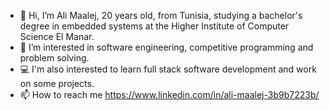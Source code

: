 - 👋 Hi, I’m Ali Maalej, 20 years old, from Tunisia, studying a bachelor's degree in embedded systems at the Higher Institute of Computer Science El Manar.
- 👀 I’m interested in software engineering, competitive programming and problem solving.
- 💻 I'm also interested to learn full stack software development and work on some projects.
- 📫 How to reach me https://www.linkedin.com/in/ali-maalej-3b9b7223b/

<!---
GnaR26/GnaR26 is a ✨ special ✨ repository because its `README.md` (this file) appears on your GitHub profile.
You can click the Preview link to take a look at your changes.
--->
